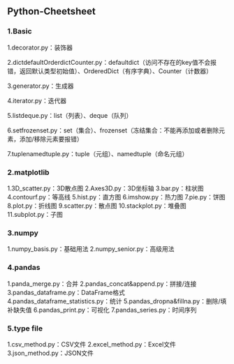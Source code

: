 ## Python-Cheetsheet

### 1.Basic
1.decorator.py：装饰器

2.dictdefaultOrderdictCounter.py：defaultdict（访问不存在的key值不会报错，返回默认类型初始值）、OrderedDict（有序字典）、Counter（计数器）

3.generator.py：生成器

4.iterator.py：迭代器

5.listdeque.py：list（列表）、deque（队列）

6.setfrozenset.py：set（集合）、frozenset（冻结集合：不能再添加或者删除元素，添加/移除元素要报错）

7.tuplenamedtuple.py：tuple（元组）、namedtuple（命名元组）

### 2.matplotlib
1.3D_scatter.py：3D散点图
2.Axes3D.py：3D坐标轴
3.bar.py：柱状图
4.contourf.py：等高线
5.hist.py：直方图
6.imshow.py：热力图
7.pie.py：饼图
8.plot.py：折线图
9.scatter.py：散点图
10.stackplot.py：堆叠图
11.subplot.py：子图

### 3.numpy
1.numpy_basis.py：基础用法
2.numpy_senior.py：高级用法

### 4.pandas
1.panda_merge.py：合并
2.pandas_concat&append.py：拼接/连接
3.pandas_dataframe.py：DataFrame格式
4.pandas_dataframe_statistics.py：统计
5.pandas_dropna&fillna.py：删除/填补缺失值
6.pandas_print.py：可视化
7.pandas_series.py：时间序列

### 5.type file
1.csv_method.py：CSV文件
2.excel_method.py：Excel文件
3.json_method.py：JSON文件
